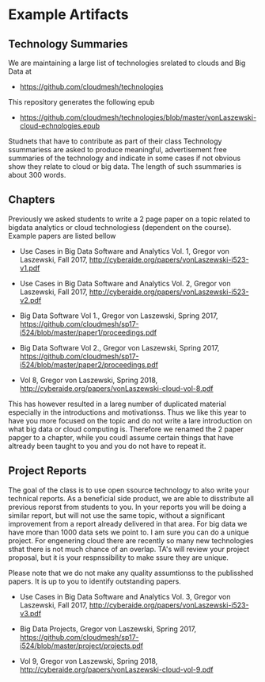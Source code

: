# Example Artifacts

## Technology Summaries

We are maintaining a large list of technologies srelated to clouds and Big Data at 

* <https://github.com/cloudmesh/technologies>

This repository generates the following epub

* <https://github.com/cloudmesh/technologies/blob/master/vonLaszewski-cloud-echnologies.epub>

Studnets that have to contribute as part of their class Technology ssummariess are asked to produce meaningful, advertisement free summaries of the technology and indicate in some cases if not obvious show they relate to cloud or big data. The length of such ssummaries is about 300 words. 

## Chapters

Previously we asked students to write a 2 page paper on a topic related to bigdata analytics or cloud technologiess (dependent on the course). Example papers are listed bellow

* Use Cases in Big Data Software and Analytics Vol. 1, Gregor von Laszewski, Fall 2017,
<http://cyberaide.org/papers/vonLaszewski-i523-v1.pdf>

* Use Cases in Big Data Software and Analytics Vol. 2, Gregor von Laszewski, Fall 2017,
<http://cyberaide.org/papers/vonLaszewski-i523-v2.pdf>

* Big Data Software Vol 1., Gregor von Laszewski, Spring 2017, <https://github.com/cloudmesh/sp17-i524/blob/master/paper1/proceedings.pdf>

* Big Data Software Vol 2., Gregor von Laszewski, Spring 2017, <https://github.com/cloudmesh/sp17-i524/blob/master/paper2/proceedings.pdf>

*   Vol 8, Gregor von Laszewski, Spring 2018, <http://cyberaide.org/papers/vonLaszewski-cloud-vol-8.pdf>

This has however resulted in a lareg number of duplicated material especially in the introductions and motivationss. Thus we like this year to have you more focused on the topic and do not write a lare introduction on what big data or cloud computing is. Therefore we renamed the 2 paper papger to a chapter, while you coudl assume certain things that have altready been taught to you and you do not have to repeat it.

## Project Reports

The goal of the class is to use open ssource technology to also write your technical reports. As a beneficial side product, we are able to disstribute all previous reporst from students to you. In your reports you will be doing a similar report, but will not use the same topic, without a significant improvement from a report already delivered in that area. 
For big data we have more than 1000 data sets we point to. I am sure you can do a unique project. For engenering cloud there are recently so many new technologies sthat there is not much chance of an overlap. TA's will review your project proposal, but it is your respnssibility to make ssure they are unique.

Please note that we do not make any quality assumtionss to the publisshed papers. It is up to you to identify outstanding papers.


* Use Cases in Big Data Software and Analytics Vol. 3, Gregor von Laszewski, Fall 2017, <http://cyberaide.org/papers/vonLaszewski-i523-v3.pdf>

* Big Data Projects, Gregor von Laszewski, Spring 2017, <https://github.com/cloudmesh/sp17-i524/blob/master/project/projects.pdf>

* Vol 9, Gregor von Laszewski, Spring 2018, <http://cyberaide.org/papers/vonLaszewski-cloud-vol-9.pdf>

